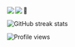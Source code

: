 🙂
<span>
  <img align="left" src="https://github-readme-stats.vercel.app/api?username=alexey-slivkin&count_private=true&show_icons=true&theme=vision-friendly-dark"/>
</span>
<span>
  <img align="left" src="https://github-readme-stats.vercel.app/api/top-langs/?username=alexey-slivkin&theme=vision-friendly-dark" />
</span>

![GitHub streak stats](https://streak-stats.demolab.com/?user=alexey-slivkin&theme=vision-friendly-dark)  

![Profile views](https://gpvc.arturio.dev/alexey-slivkin)
